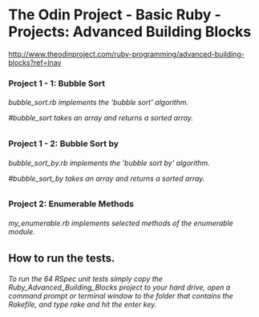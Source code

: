 <!DOCTYPE html>
<html>
<head lang="en">
    <meta charset="UTF-8">
    <title>Advanced Building Blocks</title>
</head>
<body>
<h1>The Odin Project - Basic Ruby - Projects: Advanced Building Blocks</h1>

http://www.theodinproject.com/ruby-programming/advanced-building-blocks?ref=lnav

<h3>Project 1 - 1: Bubble Sort</h3>

<h6>bubble_sort.rb implements the 'bubble sort' algorithm.</br>

#bubble_sort takes an array and returns a sorted array.</h6>

<h3>Project 1 - 2: Bubble Sort by</h3>

<h6>bubble_sort_by.rb implements the 'bubble sort by' algorithm.</br>

#bubble_sort_by takes an array and returns a sorted array.</h6>

<h3>Project 2: Enumerable Methods</h3>

<h6>my_enumerable.rb implements selected methods of the enumerable module.</h6>

<h2>How to run the tests.</h2>

<h6>To run the 64 RSpec unit tests simply copy the Ruby_Advanced_Building_Blocks project 
to your hard drive, open a command prompt or terminal window to the folder that contains 
the Rakefile, and type rake and hit the enter key.</h6>
</body>
</html>
